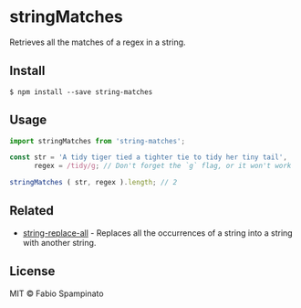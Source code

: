 # stringMatches

Retrieves all the matches of a regex in a string.

## Install

```shell
$ npm install --save string-matches
```

## Usage

```js
import stringMatches from 'string-matches';

const str = 'A tidy tiger tied a tighter tie to tidy her tiny tail',
      regex = /tidy/g; // Don't forget the `g` flag, or it won't work

stringMatches ( str, regex ).length; // 2
```

## Related

- [string-replace-all](https://github.com/fabiospampinato/string-replace-all) - Replaces all the occurrences of a string into a string with another string.

## License

MIT © Fabio Spampinato
